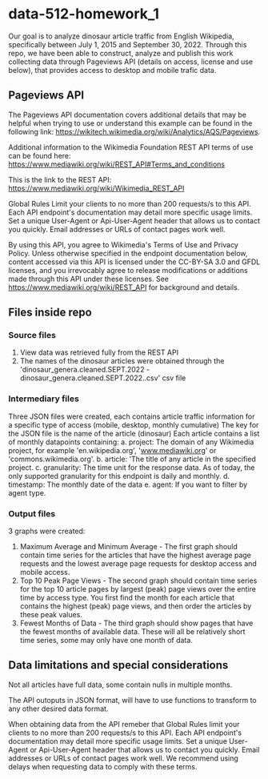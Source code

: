 # data-512-homework_1

Our goal is to analyze dinosaur article traffic from English Wikipedia, specifically between July 1, 2015 and September 30, 2022. Through this repo, we have been able to construct, analyze and publish this work collecting data through Pageviews API (details on access, license and use below), that provides access to desktop and mobile trafic data. 

## Pageviews API

The Pageviews API documentation covers additional details that may be helpful when trying to use or understand this example can be found in the following link: https://wikitech.wikimedia.org/wiki/Analytics/AQS/Pageviews. 

Additional information to the Wikimedia Foundation REST API terms of use can be found here: https://www.mediawiki.org/wiki/REST_API#Terms_and_conditions

This is the link to the REST API: https://www.mediawiki.org/wiki/Wikimedia_REST_API

Global Rules
Limit your clients to no more than 200 requests/s to this API. Each API endpoint's documentation may detail more specific usage limits.
Set a unique User-Agent or Api-User-Agent header that allows us to contact you quickly. Email addresses or URLs of contact pages work well.

By using this API, you agree to Wikimedia's Terms of Use and Privacy Policy. Unless otherwise specified in the endpoint documentation below, content accessed via this API is licensed under the CC-BY-SA 3.0 and GFDL licenses, and you irrevocably agree to release modifications or additions made through this API under these licenses. See https://www.mediawiki.org/wiki/REST_API for background and details.

## Files inside repo
### Source files
1. View data was retrieved fully from the REST API
2. The names of the dinosaur articles were obtained through the 'dinosaur_genera.cleaned.SEPT.2022 - dinosaur_genera.cleaned.SEPT.2022..csv' csv file 

### Intermediary files

Three JSON files were created, each contains article traffic information for a specific type of access (mobile, desktop, monthly cumulative)
The key for the JSON file is the name of the article (dinosaur)
Each article contains a list of monthly datapoints containing:
    a. project: The domain of any Wikimedia project, for example 'en.wikipedia.org', 'www.mediawiki.org' or 'commons.wikimedia.org'.
    b. article: 'The title of any article in the specified project. 
    c. granularity: The time unit for the response data. As of today, the only supported granularity for this endpoint is daily and monthly.
    d. timestamp: The monthly date of the data
    e. agent: If you want to filter by agent type.

### Output files

3 graphs were created:
1. Maximum Average and Minimum Average - The first graph should contain time series for the articles that have the highest average page requests and the lowest average page requests for desktop access and mobile access. 
2. Top 10 Peak Page Views - The second graph should contain time series for the top 10 article pages by largest (peak) page views over the entire time by access type. You first find the month for each article that contains the highest (peak) page views, and then order the articles by these peak values. 
3. Fewest Months of Data - The third graph should show pages that have the fewest months of available data. These will all be relatively short time series, some may only have one month of data. 

## Data limitations and special considerations

Not all articles have full data, some contain nulls in multiple months. 

The API outoputs in JSON format, will have to use functions to transform to any other desired data format.

When obtaining data from the API remeber that Global Rules limit your clients to no more than 200 requests/s to this API. Each API endpoint's documentation may detail more specific usage limits. Set a unique User-Agent or Api-User-Agent header that allows us to contact you quickly. Email addresses or URLs of contact pages work well. We recommend using delays when requesting data to comply with these terms.



